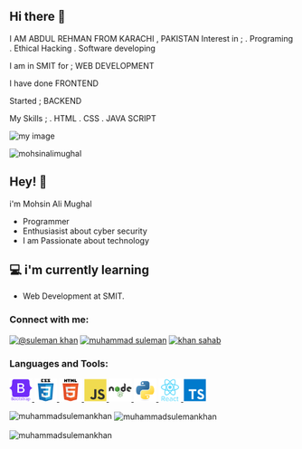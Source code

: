 ## Hi there 👋

I AM ABDUL REHMAN FROM KARACHI , PAKISTAN
 Interest in ;
. Programing
. Ethical Hacking
. Software developing

I am in SMIT for ;
WEB DEVELOPMENT

I have done
FRONTEND

Started ;
BACKEND

My Skills ;
. HTML
. CSS
. JAVA SCRIPT



![my image](./image.jpg)

<!---
mohsinalimughal/mohsinalimughal is a ✨ special ✨ repository because its `README.md` (this file) appears on your GitHub profile.
You can click the Preview link to take a look at your changes.
--->
<p align="left"> <img src="https://komarev.com/ghpvc/?username=mohsinalimughal" alt="mohsinalimughal" /> </p>

<h2> Hey! 👋 </h2>

i'm Mohsin Ali Mughal
- Programmer
- Enthusiasist about cyber security
- I am Passionate about technology


<h2> 💻 i'm currently learning</h2>

- Web Development at SMIT.

<h3 align="left">Connect with me:</h3>
<p align="left">
<a href="https://twitter.com/Mohsin_Ali_info" target="blank"><img align="center" src="https://raw.githubusercontent.com/rahuldkjain/github-profile-readme-generator/master/src/images/icons/Social/twitter.svg" alt="@suleman khan" height="30" width="40" /></a>
<a href="https://linkedin.com/in/mohsinalimughal" target="blank"><img align="center" src="https://raw.githubusercontent.com/rahuldkjain/github-profile-readme-generator/master/src/images/icons/Social/linked-in-alt.svg" alt="muhammad suleman" height="30" width="40" /></a>
<a href="https://www.facebook.com/profile.php?id=100092280105525" target="blank"><img align="center" src="https://raw.githubusercontent.com/rahuldkjain/github-profile-readme-generator/master/src/images/icons/Social/facebook.svg" alt="khan sahab" height="30" width="40" /></a>
</p>
<h3 align="left">Languages and Tools:</h3>
<p align="left"> <a href="https://getbootstrap.com" target="_blank" rel="noreferrer"> <img src="https://raw.githubusercontent.com/devicons/devicon/master/icons/bootstrap/bootstrap-plain-wordmark.svg" alt="bootstrap" width="40" height="40"/> </a> <a href="https://www.w3schools.com/css/" target="_blank" rel="noreferrer"> <img src="https://raw.githubusercontent.com/devicons/devicon/master/icons/css3/css3-original-wordmark.svg" alt="css3" width="40" height="40"/> </a> <a href="https://www.w3.org/html/" target="_blank" rel="noreferrer"> <img src="https://raw.githubusercontent.com/devicons/devicon/master/icons/html5/html5-original-wordmark.svg" alt="html5" width="40" height="40"/> </a>  <a href="https://developer.mozilla.org/en-US/docs/Web/JavaScript" target="_blank" rel="noreferrer"> <img src="https://raw.githubusercontent.com/devicons/devicon/master/icons/javascript/javascript-original.svg" alt="javascript" width="40" height="40"/> </a> <a href="https://nodejs.org" target="_blank" rel="noreferrer"> <img src="https://raw.githubusercontent.com/devicons/devicon/master/icons/nodejs/nodejs-original-wordmark.svg" alt="nodejs" width="40" height="40"/> </a> <a href="https://www.python.org" target="_blank" rel="noreferrer"> <img src="https://raw.githubusercontent.com/devicons/devicon/master/icons/python/python-original.svg" alt="python" width="40" height="40"/> </a> <a href="https://reactjs.org/" target="_blank" rel="noreferrer"> <img src="https://raw.githubusercontent.com/devicons/devicon/master/icons/react/react-original-wordmark.svg" alt="react" width="40" height="40"/> </a> <a href="https://www.typescriptlang.org/" target="_blank" rel="noreferrer"> <img src="https://raw.githubusercontent.com/devicons/devicon/master/icons/typescript/typescript-original.svg" alt="typescript" width="40" height="40"/> </a> </p>
<p><img align="left" src="https://github-readme-stats.vercel.app/api/top-langs?username=mohsinalimughal&show_icons=true&locale=en&layout=compact" alt="muhammadsulemankhan" /></p>

<p>&nbsp;<img align="center" src="https://github-readme-stats.vercel.app/api?username=mohsinalimughal&show_icons=true&locale=en" alt="muhammadsulemankhan" /></p>

<p><img align="center" src="https://github-readme-streak-stats.herokuapp.com/?user=mohsinalimughal&" alt="muhammadsulemankhan" /></p>
